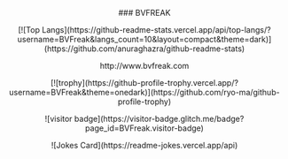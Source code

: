 <p align="center">
### BVFREAK
<p align="center">
[![Top Langs](https://github-readme-stats.vercel.app/api/top-langs/?username=BVFreak&langs_count=10&layout=compact&theme=dark)](https://github.com/anuraghazra/github-readme-stats)
<p align="center">
http://www.bvfreak.com
<p align="center">
[![trophy](https://github-profile-trophy.vercel.app/?username=BVFreak&theme=onedark)](https://github.com/ryo-ma/github-profile-trophy)
<p align="center">
![visitor badge](https://visitor-badge.glitch.me/badge?page_id=BVFreak.visitor-badge)
<p align="center">
![Jokes Card](https://readme-jokes.vercel.app/api)
</p>
